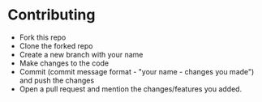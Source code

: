 # Contributing

- Fork this repo
- Clone the forked repo
- Create a new branch with your name
- Make changes to the code
- Commit (commit message format - "your name - changes you made") and push the changes
- Open a pull request and mention the changes/features you added.
